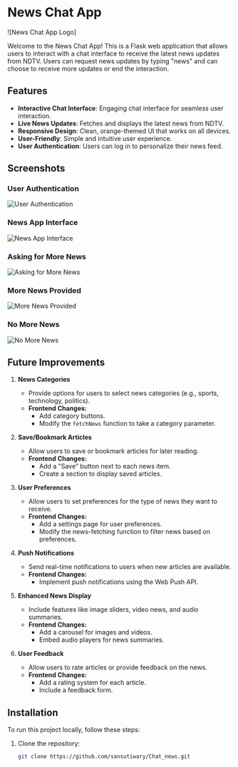 # News Chat App

![News Chat App Logo]

Welcome to the News Chat App! This is a Flask web application that allows users to interact with a chat interface to receive the latest news updates from NDTV. Users can request news updates by typing "news" and can choose to receive more updates or end the interaction.

## Features

- **Interactive Chat Interface**: Engaging chat interface for seamless user interaction.
- **Live News Updates**: Fetches and displays the latest news from NDTV.
- **Responsive Design**: Clean, orange-themed UI that works on all devices.
- **User-Friendly**: Simple and intuitive user experience.
- **User Authentication**: Users can log in to personalize their news feed.

## Screenshots

### User Authentication
![User Authentication](https://drive.google.com/uc?export=view&id=1QZKNyVS6LSxKl_I_wlUoJNKTTSG8uRPQ)

### News App Interface
![News App Interface](https://drive.google.com/uc?export=view&id=1Sazj7Pprj6_w9iiVU64NG8fniUVGwyHa)

### Asking for More News
![Asking for More News](https://drive.google.com/uc?export=view&id=1RtgPSmg7ByxlzbkvbfKtpRNbRLoUvWzK)

### More News Provided
![More News Provided](https://drive.google.com/uc?export=view&id=115u7RlgED68r2ELQzHD5qMo96HswC312)

### No More News
![No More News](https://drive.google.com/uc?export=view&id=1pA3Ttk5Cwi7DZ1KaJqzRzZuC9G2nupSa)


## Future Improvements

1. **News Categories**
   - Provide options for users to select news categories (e.g., sports, technology, politics).
   - **Frontend Changes:**
     - Add category buttons.
     - Modify the `fetchNews` function to take a category parameter.

2. **Save/Bookmark Articles**
   - Allow users to save or bookmark articles for later reading.
   - **Frontend Changes:**
     - Add a "Save" button next to each news item.
     - Create a section to display saved articles.

3. **User Preferences**
   - Allow users to set preferences for the type of news they want to receive.
   - **Frontend Changes:**
     - Add a settings page for user preferences.
     - Modify the news-fetching function to filter news based on preferences.

4. **Push Notifications**
   - Send real-time notifications to users when new articles are available.
   - **Frontend Changes:**
     - Implement push notifications using the Web Push API.

5. **Enhanced News Display**
   - Include features like image sliders, video news, and audio summaries.
   - **Frontend Changes:**
     - Add a carousel for images and videos.
     - Embed audio players for news summaries.

6. **User Feedback**
   - Allow users to rate articles or provide feedback on the news.
   - **Frontend Changes:**
     - Add a rating system for each article.
     - Include a feedback form.

## Installation

To run this project locally, follow these steps:

1. Clone the repository:
   ```bash
   git clone https://github.com/sansutiwary/Chat_news.git
